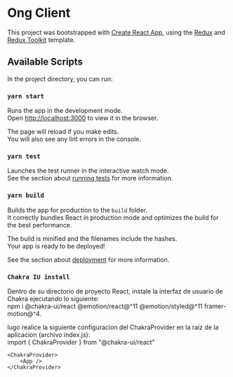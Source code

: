 # Ong Client

This project was bootstrapped with [Create React App](https://github.com/facebook/create-react-app), using the [Redux](https://redux.js.org/) and [Redux Toolkit](https://redux-toolkit.js.org/) template.

## Available Scripts

In the project directory, you can run:

### `yarn start`

Runs the app in the development mode.<br />
Open [http://localhost:3000](http://localhost:3000) to view it in the browser.

The page will reload if you make edits.<br />
You will also see any lint errors in the console.

### `yarn test`

Launches the test runner in the interactive watch mode.<br />
See the section about [running tests](https://facebook.github.io/create-react-app/docs/running-tests) for more information.

### `yarn build`

Builds the app for production to the `build` folder.<br />
It correctly bundles React in production mode and optimizes the build for the best performance.

The build is minified and the filenames include the hashes.<br />
Your app is ready to be deployed!

See the section about [deployment](https://facebook.github.io/create-react-app/docs/deployment) for more information.

### `Chakra IU install`

Dentro de su directorio de proyecto React, instale la interfaz de usuario de Chakra ejecutando lo siguiente:<br />
npm i @chakra-ui/react @emotion/react@^11 @emotion/styled@^11 framer-motion@^4.


lugo  realice la siguiente configuracion del ChakraProvider en la raíz de la aplicacion (archivo index.js):<br />
import { ChakraProvider } from "@chakra-ui/react"

	<ChakraProvider>
        <App />
    </ChakraProvider>

